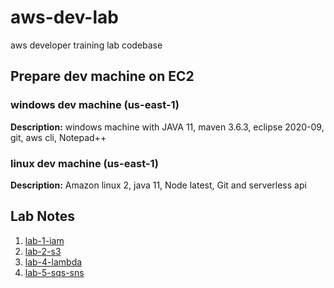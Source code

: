 # aws-dev-lab
aws developer training lab codebase

## Prepare dev machine on EC2

### windows dev machine (us-east-1)
**Description:** windows machine with JAVA 11, maven 3.6.3, eclipse 2020-09, git, aws cli, Notepad++

### linux dev machine (us-east-1)
**Description:** Amazon linux 2, java 11, Node latest, Git and serverless api

## Lab Notes
1. [lab-1-iam](https://github.com/techiearchive/aws-dev-lab/blob/master/lab-1-readysetgo/docs/Notes.md)
2. [lab-2-s3](https://github.com/techiearchive/aws-dev-lab/blob/master/lab-2-s3/docs/Notes.md)
3. [lab-4-lambda](https://github.com/techiearchive/aws-dev-lab/blob/master/lab-4-lambda/docs/Notes.md)
4. [lab-5-sqs-sns](https://github.com/techiearchive/aws-dev-lab/blob/master/lab-5-sqs-sns/docs/Notes.md)
